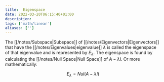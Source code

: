 ```yaml
---
title:  Eigenspace
date: 2022-03-20T06:15:40+01:00
description: 
tags: ['math/linear']
aliases: ['']
---
```

 The [[/notes/Subspace|Subspace]] of [[/notes/Eigenvectors|Eigenvectors]] that have the [[/notes/Eigenvalues|eigenvalue]] $\lambda$ is called the eigenspace of that eigenvalue and is represented by $E_\lambda$. The eigenspace is found by calculating the [[/notes/Null Space|Null Space]] of $A - \lambda I$. Or more mathematically:
 
$$
E_{\lambda}= Nul(A - \lambda I)
$$